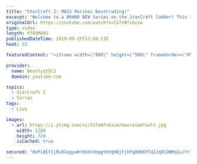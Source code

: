 ```yaml
---
title: "StarCraft 2: MASS Marines Basetrading!"
excerpt: "Welcome to a BRAND NEW Series on the StarCraft ladder! This is the \"Mass Marines to Grandmaster\" challenge, where the only attacking unit that I'm allowed to make is Marines - and that's it! I am allowed to make Medivacs just so that the gaemplay is not too monotonous, but I believe I could even make"
originalUrl: https://youtube.com/watch?v=51TeNfxbivw
type: video
length: PT49M48S
publishedDateTime: 2019-09-15T12:08:13Z
heat: 55

featuredContent: "<iframe width=\"800\" height=\"500\" frameborder=\"0\" src=\"https://www.youtube.com/embed/51TeNfxbivw\" allow=\"accelerometer; autoplay; encrypted-media; gyroscope; picture-in-picture\" allowfullscreen></iframe>"

provider:
  name: BeastyqtSC2
  domain: youtube.com

topics:
  - StarCraft 2
  - Terran
tags:
  - Live

images:
  - url: https://i.ytimg.com/vi/51TeNfxbivw/maxresdefault.jpg
    width: 1280
    height: 720
    isCached: true

secured: "0ePi0EY1jRLB1egywHrb6XnUmggYmYgHDjFjhFg80H6hTqIzqDCQWHqIu/YrlP8YXgHXe9nLLLxWYl/YCLgu2U6iGiedTLtjCronJBv0czdwLUPdsltBaWkjUhGII51X0D/FIs7h4Fsp5N0jZqZJDtXtB3YNk7SOiAUw7i3QzEclauTm+JkwkNkyu5E3/9V40a+WGxjMc6UeGWqE31IdxRBcaWXIQ8ij8voG7tRGz6Q+XtuHn5Hh95m59lk+ZmD29RumJUP/qbR7Cliuwvz6bG5czN+rT5h8+H3MedmTUQEIAZhojYznEAeKCiCoG0rWBXJOz+SygKNp98+YtgQiHuVSvMRvRQRH99wOZixC00GwbUP3cAcnKBcyIN2ukUIUd8Y2A6Z6jDV4sSMCupiw+OlmWA0mIx/k+2lZyDiAadU=;CRVQXZXgYXSWJEl6dgdQMQ=="
---
```


